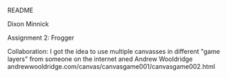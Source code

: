 README

Dixon Minnick

Assignment 2: Frogger

Collaboration:
I got the idea to use multiple canvasses in different "game layers"
from someone on the internet aned Andrew Wooldridge
andrewwooldridge.com/canvas/canvasgame001/canvasgame002.html

